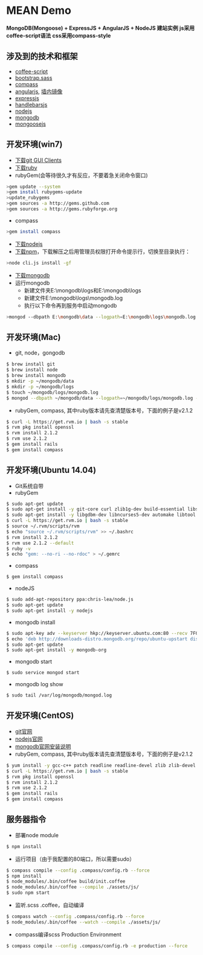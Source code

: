 # MEAN Demo

**MongoDB(Mongoose) + ExpressJS + AngularJS + NodeJS 建站实例**
**js采用coffee-script语法**
**css采用compass-style**

## 涉及到的技术和框架 ##

* [coffee-script](http://coffee-script.org/)
* [bootstrap.sass](http://v3.bootcss.com/)
* [compass](http://compass-style.org/)
* [angularjs](http://angularjs.org/), [墙内镜像](http://www.ngnice.com/)
* [expressjs](http://expressjs.com/)
* [handlebarsjs](http://handlebarsjs.com/)
* [nodejs](http://www.nodejs.org/)
* [mongodb](http://www.mongodb.org/)
* [mongoosejs](http://mongoosejs.com/)

## 开发环境(win7) ##

* [下载git GUI Clients](http://git-scm.com/downloads)
* [下载ruby](http://rubyinstaller.org/downloads/)
* rubyGem(会等待很久才有反应，不要着急关闭命令窗口)

```bash
>gem update --system
>gem install rubygems-update
>update_rubygems
>gem sources -a http://gems.github.com
>gem sources -a http://gems.rubyforge.org
```

* compass

```bash
>gem install compass
```

* [下载nodejs](http://nodejs.org/download/)
* [下载npm](https://github.com/npm/npm/tags)，下载解压之后用管理员权限打开命令提示行，切换至目录执行：

```bash
>node cli.js install -gf
```

* [下载mongodb](http://www.mongodb.org/downloads)
* 运行mongodb
    * 新建文件夹E:\mongodb\logs和E:\mongodb\logs
    * 新建文件E:\mongodb\logs\mongodb.log
    * 执行以下命令再到服务中启动mongodb

```bash
>mongod --dbpath E:\mongodb\data --logpath=E:\mongodb\logs\mongodb.log --serviceName MongoDB --install
```

## 开发环境(Mac) ##

* git, node，gongodb

```bash
$ brew install git
$ brew install node
$ brew install mongodb
$ mkdir -p ~/mongodb/data
$ mkdir -p ~/mongodb/logs
$ touch ~/mongodb/logs/mongodb.log
$ mongod --dbpath ~/mongodb/data --logpath=~/mongodb/logs/mongodb.log --install
```

* rubyGem, compass, 其中ruby版本请先查清楚版本号，下面的例子是v2.1.2

```bash
$ curl -L https://get.rvm.io | bash -s stable
$ rvm pkg install openssl
$ rvm install 2.1.2
$ rvm use 2.1.2
$ gem install rails
$ gem install compass
```

## 开发环境(Ubuntu 14.04)

* Git系统自带
* rubyGem

```bash
$ sudo apt-get update
$ sudo apt-get install -y git-core curl zlib1g-dev build-essential libssl-dev libreadline-dev libyaml-dev libsqlite3-dev sqlite3 libxml2-dev libxslt1-dev libcurl4-openssl-dev python-software-properties
$ sudo apt-get install -y libgdbm-dev libncurses5-dev automake libtool bison libffi-dev
$ curl -L https://get.rvm.io | bash -s stable
$ source ~/.rvm/scripts/rvm
$ echo "source ~/.rvm/scripts/rvm" >> ~/.bashrc
$ rvm install 2.1.2
$ rvm use 2.1.2 --default
$ ruby -v
$ echo "gem: --no-ri --no-rdoc" > ~/.gemrc
```

* compass

```bash
$ gem install compass
```

* nodeJS

```bash
$ sudo add-apt-repository ppa:chris-lea/node.js
$ sudo apt-get update
$ sudo apt-get install -y nodejs
```

* mongodb install

```bash
$ sudo apt-key adv --keyserver hkp://keyserver.ubuntu.com:80 --recv 7F0CEB10
$ echo 'deb http://downloads-distro.mongodb.org/repo/ubuntu-upstart dist 10gen' | sudo tee /etc/apt/sources.list.d/mongodb.list
$ sudo apt-get update
$ sudo apt-get install -y mongodb-org
```

* mongodb start

```bash
$ sudo service mongod start
```

* mongodb log show

```bash
$ sudo tail /var/log/mongodb/mongod.log
```

## 开发环境(CentOS) ##

* [git官网](http://git-scm.com/)
* [nodejs官网](http://nodejs.org/)
* [mongodb官网安装说明](http://docs.mongodb.org/manual/tutorial/install-mongodb-on-red-hat-centos-or-fedora-linux/)
* rubyGem, compass, 其中ruby版本请先查清楚版本号，下面的例子是v2.1.2

```bash
$ yum install -y gcc-c++ patch readline readline-devel zlib zlib-devel sqlite-devel libyaml-devel libffi-devel openssl-devel make bzip2 autoconf automake libtool bison iconv-devel
$ curl -L https://get.rvm.io | bash -s stable
$ rvm pkg install openssl
$ rvm install 2.1.2
$ rvm use 2.1.2
$ gem install rails
$ gem install compass
```

## 服务器指令 ##

* 部署node module

```bash
$ npm install
```

* 运行项目（由于我配置的80端口，所以需要sudo）

```bash
$ compass compile --config .compass/config.rb --force
$ npm install
$ node_modules/.bin/coffee build/init.coffee
$ node_modules/.bin/coffee --compile ./assets/js/
$ sudo npm start
```

* 监听.scss .coffee，自动编译

```bash
$ compass watch --config .compass/config.rb --force
$ node_modules/.bin/coffee --watch --compile ./assets/js/
```

* compass编译scss Production Environment

```bash
$ compass compile --config .compass/config.rb -e production --force
```
